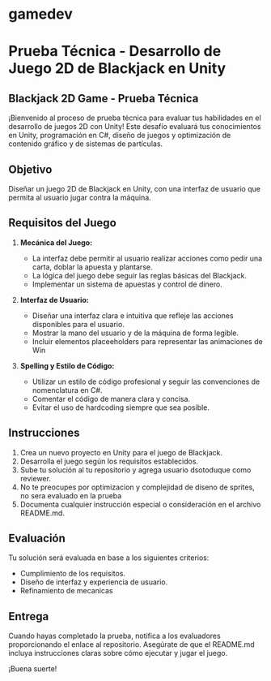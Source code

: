 # gamedev
# Prueba Técnica - Desarrollo de Juego 2D de Blackjack en Unity

## Blackjack 2D Game - Prueba Técnica

¡Bienvenido al proceso de prueba técnica para evaluar tus habilidades en el desarrollo de juegos 2D con Unity! Este desafío evaluará tus conocimientos en Unity, programación en C#, diseño de juegos y optimización de contenido gráfico y de sistemas de partículas.

## Objetivo

Diseñar un juego 2D de Blackjack en Unity, con una interfaz de usuario que permita al usuario jugar contra la máquina. 

## Requisitos del Juego

1. **Mecánica del Juego:**
   - La interfaz debe permitir al usuario realizar acciones como pedir una carta, doblar la apuesta y plantarse.
   - La lógica del juego debe seguir las reglas básicas del Blackjack.
   - Implementar un sistema de apuestas y control de dinero.

2. **Interfaz de Usuario:**
   - Diseñar una interfaz clara e intuitiva que refleje las acciones disponibles para el usuario.
   - Mostrar la mano del usuario y de la máquina de forma legible.
   - Incluir elementos placeeholders para representar las animaciones de Win

4. **Spelling y Estilo de Código:**
   - Utilizar un estilo de código profesional y seguir las convenciones de nomenclatura en C#.
   - Comentar el código de manera clara y concisa.
   - Evitar el uso de hardcoding siempre que sea posible.

## Instrucciones

1. Crea un nuevo proyecto en Unity para el juego de Blackjack.
2. Desarrolla el juego según los requisitos establecidos.
3. Sube tu solución al tu repositorio y agrega usuario dsotoduque como reviewer.
4. No te preocupes por optimizacion y complejidad de diseno de sprites, no sera evaluado en la prueba
5. Documenta cualquier instrucción especial o consideración en el archivo README.md.

## Evaluación

Tu solución será evaluada en base a los siguientes criterios:

- Cumplimiento de los requisitos.
- Diseño de interfaz y experiencia de usuario.
- Refinamiento de mecanicas
  
## Entrega

Cuando hayas completado la prueba, notifica a los evaluadores proporcionando el enlace al repositorio. Asegúrate de que el README.md incluya instrucciones claras sobre cómo ejecutar y jugar el juego.

¡Buena suerte!

